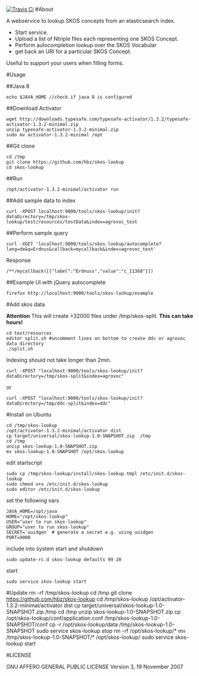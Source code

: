 [![Travis Ci](https://travis-ci.org/hbz/skos-lookup.svg?branch=master)](https://travis-ci.org/hbz/skos-lookup)
#About

A webservice to lookup SKOS concepts from an elasticsearch index.
- Start service. 
- Upload a list of Ntriple files each representing one SKOS Concept. 
- Perform autocompletion lookup over the SKOS Vocabular
- get back an URI for a particular SKOS Concept.

Useful to support your users when filling forms.

#Usage

##Java 8

	echo $JAVA_HOME //check if java 8 is configured

##Download Activator

	wget http://downloads.typesafe.com/typesafe-activator/1.3.2/typesafe-activator-1.3.2-minimal.zip
	unzip typesafe-activator-1.3.2-minimal.zip
	sudo mv activator-1.3.2-minimal /opt

##Git clone

	cd /tmp
	git clone https://github.com/hbz/skos-lookup
	cd skos-lookup

##Run

	/opt/activator-1.3.2-minimal/activator run

##Add sample data to index

	curl -XPOST localhost:9000/tools/skos-lookup/init?dataDirectory=/tmp/skos-lookup/test/resources/testData&index=agrovoc_test
	
##Perform sample query

	curl -XGET 'localhost:9000/tools/skos-lookup/autocomplete?lang=de&q=Erdnus&callback=mycallback&index=agrovoc_test'
	
Response
	
	/**/mycallback([{"label":"Erdnuss","value":"c_11368"}])
	
	
##Example UI with jQuery autocomplete

	firefox http://localhost:9000/tools/skos-lookup/example

#Add skos data

**Attention** This will create >32000 files under /tmp/skos-split. **This can take hours!**

	cd test/resources
	editor split.sh #uncomment lines on bottom to create ddc or agrovoc data directory
	./split.sh
	
Indexing should not take longer than 2min.
	
	curl -XPOST "localhost:9000/tools/skos-lookup/init?dataDirectory=/tmp/skos-split&index=agrovoc"

or
	
	curl -XPOST "localhost:9000/tools/skos-lookup/init?dataDirectory=/tmp/ddc-split&index=ddc"

		
#Install on Ubuntu

	cd /tmp/skos-lookup
	/opt/activator-1.3.2-minimal/activator dist
	cp target/universal/skos-lookup-1.0-SNAPSHOT.zip  /tmp
	cd /tmp
	unzip skos-lookup-1.0-SNAPSHOT.zip
	mv skos-lookup-1.0-SNAPSHOT /opt/skos-lookup

edit startscript

	sudo cp /tmp/skos-lookup/install/skos-lookup.tmpl /etc/init.d/skos-lookup
	sudo chmod u+x /etc/init.d/skos-lookup
	sudo editor /etc/init.d/skos-lookup

set the following vars

	JAVA_HOME=/opt/java
	HOME="/opt/skos-lookup"
	USER="user to run skos-lookup"
	GROUP="user to run skos-lookup"
	SECRET=`uuidgen` # generate a secret e.g. using uuidgen
	PORT=9000

include into system start and shutdown

	sudo update-rc.d skos-lookup defaults 99 20
	
start

	sudo service skos-lookup start

#Update
	rm -rf /tmp/skos-lookup
	cd /tmp
	git clone https://github.com/hbz/skos-lookup
	cd /tmp/skos-lookup
	/opt/activator-1.3.2-minimal/activator dist
	cp target/universal/skos-lookup-1.0-SNAPSHOT.zip  /tmp
	cd /tmp
	unzip skos-lookup-1.0-SNAPSHOT.zip
	cp /opt/skos-lookup/conf/application.conf /tmp/skos-lookup-1.0-SNAPSHOT/conf
	cp -r /opt/skos-lookup/data /tmp/skos-lookup-1.0-SNAPSHOT
	sudo service skos-lookup stop
	rm -rf /opt/skos-lookup/*
	mv /tmp/skos-lookup-1.0-SNAPSHOT/* /opt/skos-lookup/
	sudo service skos-lookup start

#LICENSE

GNU AFFERO GENERAL PUBLIC LICENSE
Version 3, 19 November 2007
